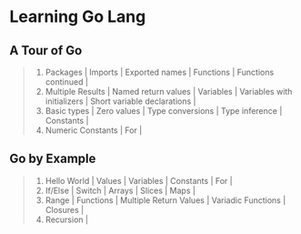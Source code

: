 # Learning Go Lang

## A Tour of Go

> 1. Packages | Imports | Exported names | Functions | Functions continued |
> 1. Multiple Results | Named return values | Variables | Variables with initializers | Short variable declarations |
> 1. Basic types | Zero values | Type conversions | Type inference | Constants |
> 1. Numeric Constants | For |

## Go by Example

> 1. Hello World | Values | Variables | Constants | For |
> 1. If/Else | Switch | Arrays | Slices | Maps |
> 1. Range | Functions | Multiple Return Values | Variadic Functions | Closures |
> 1. Recursion |
